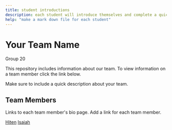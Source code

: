 ```yaml
---
title: student introductions
description: each student will introduce themselves and complete a quick bio
help: "make a mark down file for each student"
---
```


# Your Team Name
Group 20

This repository includes information about our team. To view information on a team member click the link below.

Make sure to include a quick description about your team.

## Team Members

Links to each team member's bio page. Add a link for each team member.

[Hiten](https://github.com/HitenMahal)
[Isaiah](https://github.com/IsaiahA21)
